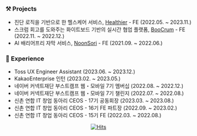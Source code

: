 ### ⚒ Projects
- 진단 로직을 기반으로 한 헬스케어 서비스, [Healthier](https://github.com/healthier-devs/healthier-frontend) - FE (2022.05. ~ 2023.11.)
- 스크럼 회고를 도와주는 화이트보드 기반의 실시간 협업 플랫폼, [BooCrum](https://github.com/boostcampwm-2022/web22-BooCrum) - FE (2022.11. ~ 2022.12.)
- AI 배리어프리 자막 서비스, [NoonSori](https://github.com/So-Woo-Ju/NoonSori) - FE (2021.09. ~ 2022.06.)

### 🎁 Experience
- Toss UX Engineer Assistant (2023.06. ~ 2023.12.)
- KakaoEnterprise 인턴 (2023.02. ~ 2023.05.)
- 네이버 커넥트재단 부스트캠프 웹・모바일 7기 멤버십 (2022.08. ~ 2022.12.)
- 네이버 커넥트재단 부스트캠프 웹・모바일 7기 챌린지 (2022.07. ~ 2022.08.)
- 신촌 연합 IT 창업 동아리 CEOS - 17기 공동회장 (2023.03. ~ 2023.08.)
- 신촌 연합 IT 창업 동아리 CEOS - 16기 FE 파트장 (2022.09. ~ 2023.02.)
- 신촌 연합 IT 창업 동아리 CEOS - 15기 FE (2022.03. ~ 2022.08.)


<div align=center>
  
  [![Hits](https://hits.seeyoufarm.com/api/count/incr/badge.svg?url=https%3A%2F%2Fgithub.com%2Fjhj2713)](https://hits.seeyoufarm.com) 
  
</div>
